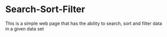 # Search-Sort-Filter

This is a simple web page that has the ability to search, sort and filter data in a given data set
